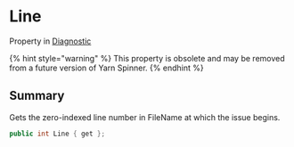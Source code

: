# Line

Property in [Diagnostic](./)

{% hint style="warning" %}
This property is obsolete and may be removed from a future version of Yarn Spinner.
{% endhint %}

## Summary

Gets the zero-indexed line number in FileName at which the issue begins.

```csharp
public int Line { get };
```
